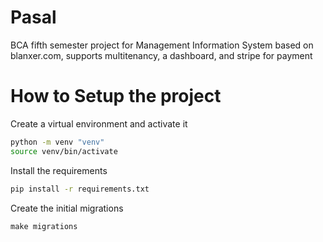 # Pasal
BCA fifth semester project for Management Information System based on blanxer.com, supports multitenancy, a dashboard, and stripe for payment


# How to Setup the project

Create a virtual environment and activate it

```bash
python -m venv "venv"
source venv/bin/activate

```

Install the requirements

```bash
pip install -r requirements.txt
```

Create the initial migrations
```
make migrations


